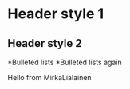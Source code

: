 # Header style 1
## Header style 2
*Bulleted lists
*Bulleted lists again

Hello from MirkaLialainen 
